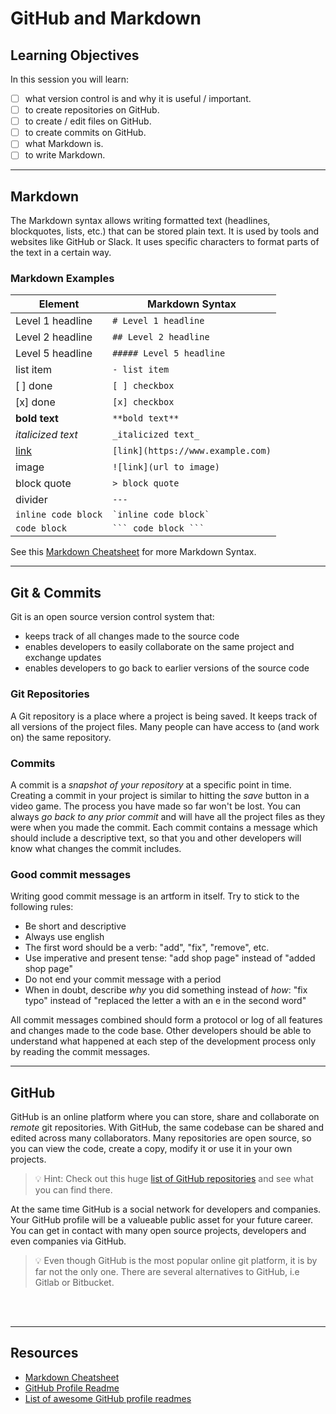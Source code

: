 # GitHub and Markdown

## Learning Objectives

In this session you will learn:

- [ ] what version control is and why it is useful / important.
- [ ] to create repositories on GitHub.
- [ ] to create / edit files on GitHub.
- [ ] to create commits on GitHub.
- [ ] what Markdown is.
- [ ] to write Markdown.

---

## Markdown

The Markdown syntax allows writing formatted text (headlines,
blockquotes, lists, etc.) that can be stored plain text.
It is used by tools and websites like GitHub or Slack.
It uses specific characters to format parts of the text in a certain way.

### Markdown Examples

| Element                         | Markdown Syntax                                      |
| ------------------------------- | ---------------------------------------------------- |
| Level 1 headline                | `# Level 1 headline`                                 |
| Level 2 headline                | `## Level 2 headline`                                |
| Level 5 headline                | `##### Level 5 headline`                             |
| list item                       | `- list item`                                        |
| [ ] done                        | `[ ] checkbox`                                       |
| [x] done                        | `[x] checkbox`                                       |
| **bold text**                   | `**bold text**`                                      |
| _italicized text_               | `_italicized text_`                                  |
| [link](https://www.example.com) | `[link](https://www.example.com)`                    |
| image                           | `![link](url to image)`                              |
| block quote                     | `> block quote`                                      |
| divider                         | `---`                                                |
| `inline code block`             | `` `inline code block` ``                            |
| `code block`                    | ```` ``` code block ``` ````                         |

See this [Markdown Cheatsheet](https://github.com/adam-p/markdown-here/wiki/Markdown-Cheatsheet) for
more Markdown Syntax.

---

## Git & Commits

Git is an open source version control system that:

- keeps track of all changes made to the source code
- enables developers to easily collaborate on the same project and exchange updates
- enables developers to go back to earlier versions of the source code

### Git Repositories

A Git repository is a place where a project is being saved. It keeps track of all versions of the
project files. Many people can have access to (and work on) the same repository.

### Commits

A commit is a _snapshot of your repository_ at a specific point in time. Creating a commit in your
project is similar to hitting the _save_ button in a video game. The process you have made so far
won't be lost. You can always _go back to any prior commit_ and will have all the project
files as they were when you made the commit. Each commit contains a message which should include a
descriptive text, so that you and other developers will know what changes the commit includes.

### Good commit messages

Writing good commit message is an artform in itself. Try to stick to the following rules:

- Be short and descriptive
- Always use english
- The first word should be a verb: "add", "fix", "remove", etc.
- Use imperative and present tense: "add shop page" instead of "added
  shop page"
- Do not end your commit message with a period
- When in doubt, describe _why_ you did something instead of _how_: "fix typo" instead of "replaced the letter a with an e in the second word"

All commit messages combined should form a protocol or log of all features and changes made to the
code base. Other developers should be able to understand what happened at each step of the
development process only by reading the commit messages.

---

## GitHub

GitHub is an online platform where you can store, share and collaborate on _remote_ git repositories.
With GitHub, the same codebase can be shared and edited across many collaborators.
Many repositories are open source, so you can view the code, create a copy, modify it or use it in your own projects.

> 💡 Hint: Check out this huge
> [list of GitHub repositories](https://github.com/pawelborkar/awesome-repos) and see what you can
> find there.

At the same time GitHub is a social network for developers and companies. Your GitHub
profile will be a valueable public asset for your future career. You can get in contact with many
open source projects, developers and even companies via GitHub.

> 💡 Even though GitHub is the most popular online git platform, it is by far not the only one.
> There are several alternatives to GitHub, i.e Gitlab or Bitbucket.

<br>
<br>

---

## Resources

- [Markdown Cheatsheet](https://github.com/adam-p/markdown-here/wiki/Markdown-Cheatsheet)
- [GitHub Profile Readme](https://docs.github.com/en/account-and-profile/setting-up-and-managing-your-github-profile/customizing-your-profile/managing-your-profile-readme)
- [List of awesome GitHub profile readmes](https://github.com/abhisheknaiidu/awesome-github-profile-readme)
